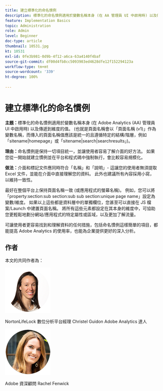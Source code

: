```yaml
---
title: 建立標準化的命名慣例
description: 標準化的命名慣例適用於變數名稱本身 (在 AA 管理員 UI 中啟用時) 以及傳遞到維度的值。
feature: Implementation Basics
topic: Administration
role: Admin
level: Beginner
doc-type: article
thumbnail: 10531.jpg
kt: 10531
exl-id: 0fe3b981-0d9b-4f12-a6ca-63a4140f4baf
source-git-commit: df00d4fb8cc5093903ed4628dfe12f152294123a
workflow-type: tm+mt
source-wordcount: '339'
ht-degree: 100%

---
```


# 建立標準化的命名慣例

**主題：**&#x200B;標準化的命名慣例適用於變數名稱本身 (在 Adobe Analytics (AA) 管理員 UI 中啟用時) 以及傳遞到維度的值。 (也就是頁面名稱會以「頁面名稱 (v1)」作為變數名稱，而傳入的頁面名稱值應該是統一的且遵循特定的結構/階層，例如「sitename|homepage」或「sitename|search|searchresults」)。

**理由：**&#x200B;命名慣例是保持一切項目統一，並讓使用者容易了解介面的好方法。 如果您從一開始就建立慣例並在平台和程式碼中強制執行，會比較容易規模化。

**做法：**&#x200B;介面和標記文件應同時符合「名稱」和「說明」- 這讓您的使用者無須提取 Excel 文件，並能在介面中直接理解您的資料。 此外也建議所有內容採用小寫，以維持一致性。

最好在整個平台上保持頁面名稱一致 (或應用程式的螢幕名稱)。 例如，您可以將「property:section:sub section:sub sub section:unique page name」設定為變數/維度。 如果以上這些都是資料層中的單獨欄位，您甚至可以直接在 JS 檔案/Launch 中建置頁面名稱。 將所有這些元素都設定在其本身的維度中，可協助您更輕鬆地劃分網站/應用程式的特定屬性或區域，以及更加了解流量。

可讓使用者更容易找到和理解資料的任何措施，包括命名慣例這樣簡單的項目，都能提高 Adobe Analytics 的使用率，也能為企業提供更好的深入分析。

## 作者

本文的共同作者為：

![Christel Guidon](assets/Christel-Headshot-150.png)

NortonLifeLock 數位分析平台經理 Christel Guidon
Adobe Analytics 達人

![Rachel Fenwick](assets/Rachel-Fenwick-150.png)

Adobe 資深顧問 Rachel Fenwick
